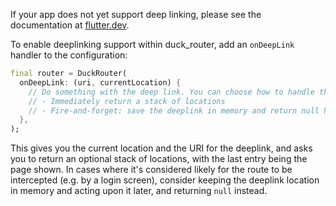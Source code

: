 If your app does not yet support deep linking, please see the documentation at [flutter.dev](https://docs.flutter.dev/ui/navigation/deep-linking).

To enable deeplinking support within duck_router, add an `onDeepLink` handler to the configuration:

```dart
final router = DuckRouter(
  onDeepLink: (uri, currentLocation) {
    // Do something with the deep link. You can choose how to handle the deeplink:
    // - Immediately return a stack of locations
    // - Fire-and-forget: save the deeplink in memory and return null here, so you can act upon it later in your own service.
  },
);
```

This gives you the current location and the URI for the deeplink, and asks you to return an optional stack of locations, with the last entry being the page shown. In cases where it's considered likely for the route to be intercepted (e.g. by a login screen), consider keeping the deeplink location in memory and acting upon it later, and returning `null` instead.
